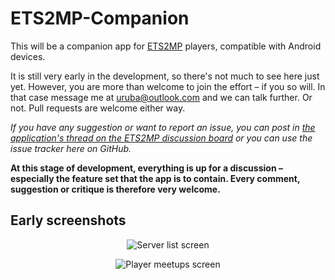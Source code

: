 # ETS2MP-Companion
This will be a companion app for [ETS2MP](https://ets2mp.com/) players, compatible with Android devices.

It is still very early in the development, so there's not much to see here just yet. However, you are more than welcome to join the effort – if you so will. In that case message me at [uruba@outlook.com](mailto:uruba@outlook.com) and we can talk further. Or not. Pull requests are welcome either way.

*If you have any suggestion or want to report an issue, you can post in [the application's thread on the ETS2MP discussion board](http://forum.ets2mp.com/index.php?/topic/22715-unofficial-ets2mp-companion-android-application-concept/) or you can use the issue tracker here on GitHub.*

**At this stage of development, everything is up for a discussion – especially the feature set that the app is to contain. Every comment, suggestion or critique is therefore very welcome.**

## Early screenshots

<p align="center">
  <img src="https://cloud.githubusercontent.com/assets/4870410/11044511/9b297cec-8722-11e5-8e87-46389026739c.png" alt="Server list screen"/>
</p>

<p align="center">
  <img src="https://cloud.githubusercontent.com/assets/4870410/11044534/c05c6a74-8722-11e5-9581-7d6a0438e3f1.png" alt="Player meetups screen"/>
</p>
